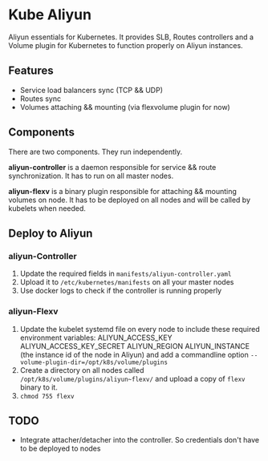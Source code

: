 Kube Aliyun
===========

Aliyun essentials for Kubernetes. It provides SLB, Routes controllers and a Volume
plugin for Kubernetes to function properly on Aliyun instances.

Features
--------

* Service load balancers sync (TCP && UDP)
* Routes sync
* Volumes attaching && mounting (via flexvolume plugin for now)

Components
----------

There are two components. They run independently.

**aliyun-controller** is a daemon responsible for service && route synchronization.
It has to run on all master nodes.

**aliyun-flexv** is a binary plugin responsible for attaching && mounting volumes
 on node. It has to be deployed on all nodes and will be called by kubelets when
 needed.

Deploy to Aliyun
----------------

### aliyun-Controller

1. Update the required fields in `manifests/aliyun-controller.yaml`
2. Upload it to `/etc/kubernetes/manifests` on all your master nodes
3. Use docker logs to check if the controller is running properly

### aliyun-Flexv

1. Update the kubelet systemd file on every node to include these required environment variables:
  ALIYUN_ACCESS_KEY
  ALIYUN_ACCESS_KEY_SECRET
  ALIYUN_REGION
  ALIYUN_INSTANCE (the instance id of the node in Aliyun)
  and add a commandline option `--volume-plugin-dir=/opt/k8s/volume/plugins`
2. Create a directory on all nodes called `/opt/k8s/volume/plugins/aliyun~flexv/` and upload a copy of `flexv` binary to it.
3. `chmod 755 flexv`

TODO
----

* Integrate attacher/detacher into the controller. So credentials don't have to
be deployed to nodes
